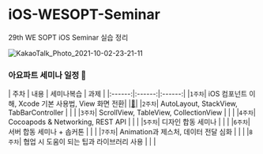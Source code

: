 # iOS-WESOPT-Seminar
29th WE SOPT iOS Seminar 실습 정리

![KakaoTalk_Photo_2021-10-02-23-21-11](https://user-images.githubusercontent.com/81313960/135721224-c3add1c1-7e7b-4e64-8892-1879a5427d71.png)




### 아요파트 세미나 일정 🔮

| 주차 | 내용 | 세미나복습 | 과제 |
|:------:|:------:|:------:|
|`1주차`| iOS 컴포넌트 이해, Xcode 기본 사용법, View 화면 전환| |[📝](https://github.com/29th-WE-SOPT-iOS-Part/KimSuYeon/blob/feature/%231-week1-assignment/29th-Assignment/29th-Assignment-Youtube/README/README-1Week.md)|
|`2주차`| AutoLayout, StackView, TabBarController | | |
|`3주차`| ScrollView, TableView, CollectionView | | |
|`4주차`| Cocoapods & Networking, REST API | | |
|`5주차`| 디자인 합동 세미나 | | |
|`6주차`| 서버 합동 세미나 + 솝커톤 | | |
|`7주차`| Animation과 제스처, 데이터 전달 심화 | | |
|`8주차`| 협업 시 도움이 되는 팁과 라이브러리 사용 | | |
